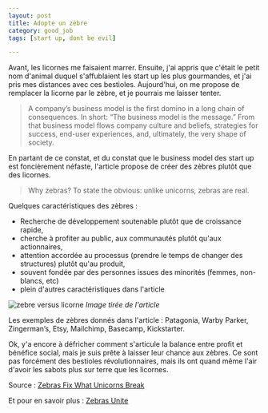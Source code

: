 ```yaml
---
layout: post
title: Adopte un zèbre
category: good_job
tags: [start up, dont be evil]

---
```


Avant, les licornes me faisaient marrer. Ensuite, j'ai appris que c'était le petit nom d'animal duquel s'affublaient les start up les plus gourmandes, et j'ai pris mes distances avec ces bestioles. Aujourd'hui, on me propose de remplacer la licorne par le zèbre, et je pourrais me laisser tenter.


<!--more-->

> A company’s business model is the first domino in a long chain of consequences. In short: “The business model is the message.” From that business model flows company culture and beliefs, strategies for success, end-user experiences, and, ultimately, the very shape of society.

En partant de ce constat, et du constat que le business model des start up est foncièrement néfaste, l'article propose de créer des zèbres plutôt que des licornes.

> Why zebras? To state the obvious: unlike unicorns, zebras are real.

Quelques caractéristiques des zèbres :
- Recherche de développement soutenable plutôt que de croissance rapide,
- cherche à profiter au public, aux communautés plutôt qu'aux actionnaires,
- attention accordée au processus (prendre le temps de changer des structures) plutôt qu'au produit,
- souvent fondée par des personnes issues des minorités (femmes, non-blancs, etc)
- plein d'autres caractéristiques dans l'article

![zebre versus licorne](https://cdn-images-1.medium.com/max/1000/1*TDh8EIOLWeA6iWAHwSJpNA.jpeg)
*Image tirée de l'article*


Les exemples de zèbres donnés dans l'article : Patagonia, Warby Parker, Zingerman’s, Etsy, Mailchimp, Basecamp, Kickstarter.

Ok, y'a encore à défricher comment s'articule la balance entre profit et bénéfice social, mais je suis prête à laisser leur chance aux zèbres. Ce sont pas forcément des bestioles révolutionnaires, mais ils ont quand même l'air d'avoir les sabots plus sur terre que les licornes.

Source : [Zebras Fix What Unicorns Break][source]

Et pour en savoir plus : [Zebras Unite](https://www.zebrasunite.com/)

[source]: https://medium.com/@sexandstartups/zebrasfix-c467e55f9d96#.n0r7ubaat
